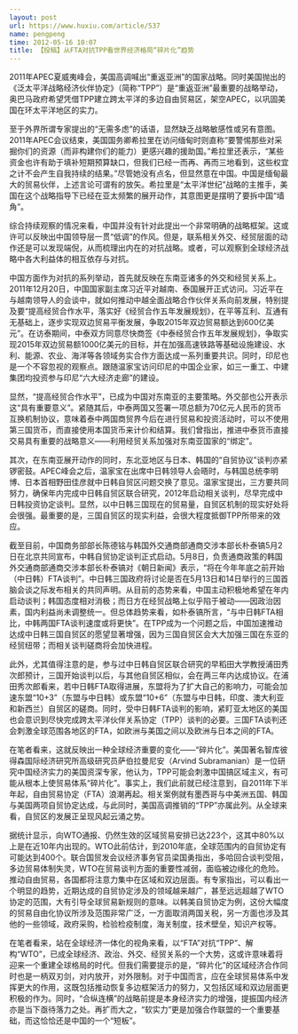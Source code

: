 ```yaml
---
layout: post
url: https://www.huxiu.com/article/537
name: pengpeng
time: 2012-05-16 10:07
title: 【投稿】从FTA对抗TPP看世界经济格局“碎片化”趋势
---
```

2011年APEC夏威夷峰会，美国高调喊出“重返亚洲”的国家战略。同时美国抛出的《泛太平洋战略经济伙伴协定》（简称“TPP”）是“重返亚洲”最重要的战略举动，奥巴马政府希望凭借TPP建立跨太平洋的多边自由贸易区，架空APEC，以巩固美国在环太平洋地区的实力。

至于外界所谓专家提出的“无需多虑”的话语，显然缺乏战略敏感性或另有意图。2011年APEC会议结束，美国国务卿希拉里在访问缅甸时则直称“要警惕那些对采掘你们的资源（而非构建你们的能力）更感兴趣的援助国。”希拉里还表示，“某些资金也许有助于填补短期预算缺口，但我们已经一而再、再而三地看到，这些权宜之计不会产生自我持续的结果。”尽管她没有点名，但显然意在中国。中国是缅甸最大的贸易伙伴，上述言论可谓有的放矢。希拉里是“太平洋世纪”战略的主推手，美国在这个战略指导下已经在亚太频繁的展开动作，其意图更是摆明了要拆中国“墙角”。

综合持续观察的情况来看，中国并没有针对此提出一个非常明确的战略框架。这或许可以反映出中国领导层一贯“低调”的作风。但是，联系相关外交、经贸层面的动作还是可以发现端倪，从而梳理出内在的对抗战略。或者，可以观察到全球经济战略中各大利益体的相互依存与对抗。

中国方面作为对抗的系列举动，首先就反映在东南亚诸多的外交和经贸关系上。2011年12月20日，中国国家副主席习近平对越南、泰国展开正式访问。习近平在与越南领导人的会谈中，就如何推动中越全面战略合作伙伴关系向前发展，特别提及要“提高经贸合作水平，落实好《经贸合作五年发展规划》，在平等互利、互通有无基础上，逐步实现双边贸易平衡发展，争取2015年双边贸易额达到600亿美元”。在访泰期间，中泰双方同意尽快商签《中泰经贸合作五年发展规划》，争取实现2015年双边贸易额1000亿美元的目标，并在加强高速铁路等基础设施建设、水利、能源、农业、海洋等各领域务实合作方面达成一系列重要共识。同时，印尼也是一个不容忽视的观察点。跟随温家宝访问印尼的中国企业家，如三一重工、中建集团均投资参与印尼“六大经济走廊”的建设。

显然，“提高经贸合作水平”，已成为中国对东南亚的主要策略。外交部也公开表示这“具有重要意义”。紧随其后，中泰两国又签署一项总额为70亿元人民币的货币互换机制协议，意味着泰中两国商贸界今后在进行贸易和投资活动时，可以不使用第三国货币，而直接使用本国货币来计价和结算。我们曾指出，推进中泰货币直接交易具有重要的战略意义——利用经贸关系加强对东南亚国家的“绑定”。

其次，在东南亚展开动作的同时，东北亚地区与日本、韩国的“自贸协议”谈判亦紧锣密鼓。APEC峰会之后，温家宝在出席中日韩领导人会晤时，与韩国总统李明博、日本首相野田佳彦就中日韩自贸区问题交换了意见。温家宝提出，三方要共同努力，确保年内完成中日韩自贸区联合研究，2012年启动相关谈判，尽早完成中日韩投资协定谈判。显然，以中日韩三国现在的贸易量，自贸区机制的现实好处将会很强。最重要的是，三国自贸区的现实利益，会很大程度抵御TPP所带来的效应。

截至目前，中国商务部部长陈德铭与韩国外交通商部通商交涉本部长朴泰镐5月2日在北京共同宣布，中韩自贸协定谈判正式启动。5月8日，负责通商政策的韩国外交通商部通商交涉本部长朴泰镐对《朝日新闻》表示，“将在今年年底之前开始（中日韩）FTA谈判”。中日韩三国政府将讨论是否在5月13日和14日举行的三国首脑会谈之际发布相关的共同声明。从目前的态势来看，中国主动积极地希望在年内启动谈判；韩国态度相对消极；而日方在经贸战略上似乎陷于被动——因政治因素，国内利益尚未调整统一。但总体趋势来看，如朴泰镐所言，“与中日韩FTA相比，中韩两国FTA谈判速度或将更快”。在TPP成为一个问题之后，中国加速推动达成中日韩三国自贸区的愿望显著增强，因为三国自贸区会大大加强三国在东亚的经贸纽带；而相关谈判磋商将会加快进程。

此外，尤其值得注意的是，参与过中日韩自贸区联合研究的早稻田大学教授浦田秀次郎预计，三国开始谈判以后，与其他自贸区相似，会在两三年内达成协议。在浦田秀次郎看来，若中日韩FTA取得进展，东盟将为了扩大自己的影响力，可能会加速东盟“10+3”（东盟与中日韩）或东盟“10+6”（东盟与中日韩，印度、澳大利亚和新西兰）自贸区的磋商。同时，受中日韩FTA谈判的影响，紧盯亚太地区的美国也会意识到尽快完成跨太平洋伙伴关系协定（TPP）谈判的必要。三国FTA谈判还会刺激全球范围各地区的FTA，如欧洲与美国之间以及欧洲与日本之间的FTA。

在笔者看来，这就反映出一种全球经济重要的变化——“碎片化”。美国著名智库彼得森国际经济研究所高级研究员萨伯拉曼尼安（Arvind Subramanian）是一位研究中国经济实力的美国资深专家，他认为，TPP可能会刺激中国搞区域主义，有可能从根本上使贸易体系“碎片化”。事实上，我们此前就已经注意到，自2011年下半年起，自由贸易协定（FTA）浪潮再起。相关案例就有墨西哥与中美洲五国、韩国与美国两项自贸协定达成，与此同时，美国高调推销的“TPP”亦属此列。从全球来看，自贸区的发展正呈现风起云涌之势。

据统计显示，向WTO通报、仍然生效的区域贸易安排已达223个，这其中80%以上是在近10年内出现的。WTO此前估计，到2010年底，全球范围内的自贸协定有可能达到400个。联合国贸发会议经济事务官员梁国勇指出，多哈回合谈判受阻，多边贸易体制失灵，WTO在贸易谈判方面的重要性减弱，面临被边缘化的危险。推动自由贸易，各国都将注意力集中在区域和双边层面。有专家指出，可以看出一个明显的趋势，近期达成的自贸协定涉及的领域越来越广，甚至远远超越了WTO协定的范围，大有引导全球贸易新规则的意味。以韩美自贸协定为例，这份大幅度的贸易自由化协议所涉及范围非常广泛，一方面取消两国关税，另一方面也涉及其他的一些领域，政府采购，检验检疫制度，海关制度，技术壁垒，知识产权等。

在笔者看来，站在全球经济一体化的视角来看，以“FTA”对抗“TPP”、解构“WTO”，已成全球经济、政治、外交、经贸关系的一个大势，这或许意味着将迎来一个重建全球格局的时代。但我们需要提示的是，“碎片化”的区域经济合作同时也是一柄双刃剑，对内放开，对外限制。对于中国而言，应在全球贸易体系中发挥更大的作用，这既包括推动恢复多边框架活力的努力，又包括区域和双边层面更积极的作为。同时，“合纵连横”的战略前提是本身经济实力的增强，提振国内经济亦是当下亟待落力之处。再扩而大之，“软实力”更是加强合作联盟的一个重要基础，而这恰恰还是中国的一个“短板”。

